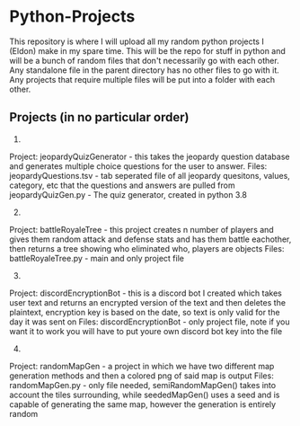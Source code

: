 # Python-Projects
This repository is where I will upload all my random python projects I (Eldon) make in my spare time.
This will be the repo for stuff in python and will be a bunch of random files that don't necessarily go with each other.
Any standalone file in the parent directory has no other files to go with it.
Any projects that require multiple files will be put into a folder with each other. 

Projects (in no particular order)
-------------------------
1)
Project:
jeopardyQuizGenerator - this takes the jeopardy question database and generates multiple choice questions for the user to answer. 
Files:
jeopardyQuestions.tsv - tab seperated file of all jeopardy quesitons, values, category, etc that the questions and answers are pulled from
jeopardyQuizGen.py - The quiz generator, created in python 3.8

2)
Project:
battleRoyaleTree - this project creates n number of players and gives them random attack and defense stats and has them battle eachother, then returns a tree showing who eliminated who, players are objects
Files:
battleRoyaleTree.py - main and only project file

3)
Project:
discordEncryptionBot - this is a discord bot I created which takes user text and returns an encrypted version of the text and then deletes the plaintext, encryption key is based on the date, so text is only valid for the day it was sent on
Files:
discordEncryptionBot - only project file, note if you want it to work you will have to put youre own discord bot key into the file

4)
Project:
randomMapGen - a project in which we have two different map generation methods and then a colored png of said map is output
Files:
randomMapGen.py - only file needed, semiRandomMapGen() takes into account the tiles surrounding, while seededMapGen() uses a seed and is capable of generating the same map, however the generation is entirely random
